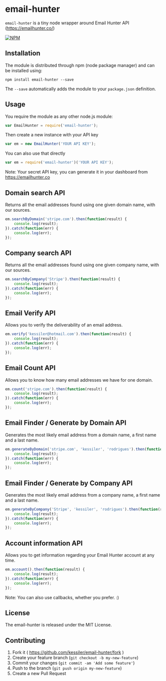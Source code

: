 # email-hunter
`email-hunter` is a tiny node wrapper around Email Hunter API (https://emailhunter.co/)

[![NPM](https://nodei.co/npm/email-hunter.png)](https://npmjs.org/package/email-hunter)


## Installation

The module is distributed through npm (node package manager) and can be
installed using:

```
npm install email-hunter --save
```

The `--save` automatically adds the module to your `package.json` definition.


## Usage

You require the module as any other node.js module:
```js
var EmailHunter = require('email-hunter');
```
Then create a new instance with your API key
```js
var em = new EmailHunter('YOUR API KEY');
```
You can also use that directly
```js
var em = require('email-hunter')('YOUR API KEY');
```

Note: Your secret API key, you can generate it in your dashboard from https://emailhunter.co


## Domain search API
Returns all the email addresses found using one given domain name, with our sources.
```js
em.searchByDomain('stripe.com').then(function(result) {
    console.log(result);
}).catch(function(err) {
    console.log(err);
});
```

## Company search API
Returns all the email addresses found using one given company name, with our sources.
```js
em.searchByCompany('Stripe').then(function(result) {
    console.log(result);
}).catch(function(err) {
    console.log(err);
});
```

## Email Verify API
Allows you to verify the deliverability of an email address.
```js
em.verify('kessiler@hotmail.com').then(function(result) {
    console.log(result);
}).catch(function(err) {
    console.log(err);
});
```

## Email Count API
Allows you to know how many email addresses we have for one domain.
```js
em.count('stripe.com').then(function(result) {
    console.log(result);
}).catch(function(err) {
    console.log(err);
});
```
## Email Finder / Generate by Domain API
Generates the most likely email address from a domain name, a first name and a last name.
```js
em.generateByDomain('stripe.com', 'kessiler', 'rodrigues').then(function(result) {
    console.log(result);
}).catch(function(err) {
    console.log(err);
});
```

## Email Finder / Generate by Company API
Generates the most likely email address from a company name, a first name and a last name.
```js
em.generateByCompany('Stripe', 'kessiler', 'rodrigues').then(function(result) {
    console.log(result);
}).catch(function(err) {
    console.log(err);
});
```

## Account information API
Allows you to get information regarding your Email Hunter account at any time.
```js
em.account().then(function(result) {
    console.log(result);
}).catch(function(err) {
    console.log(err);
});
```

Note: You can also use callbacks, whether you prefer. :)

## License
The email-hunter is released under the MIT License.

## Contributing

1. Fork it ( https://github.com/kessiler/email-hunter/fork )
2. Create your feature branch (`git checkout -b my-new-feature`)
3. Commit your changes (`git commit -am 'Add some feature'`)
4. Push to the branch (`git push origin my-new-feature`)
5. Create a new Pull Request
